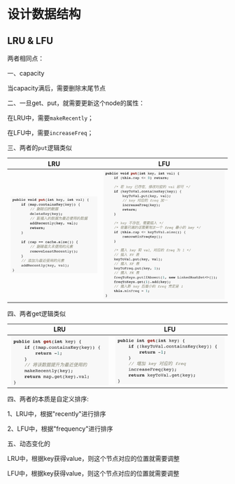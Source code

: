 # 设计数据结构

## LRU & LFU

两者相同点：

一、capacity

当capacity满后，需要删除末尾节点

二、一旦get、put，就需要更新这个node的属性：

在LRU中，需要`makeRecently`；

在LFU中，需要`increaseFreq`；

三、两者的`put`逻辑类似

| LRU                | LFU                |
| ------------------ | ------------------ |
| ![](./LRU-put.png) | ![](./LFU-put.png) |

四、两者get逻辑类似

| LRU   | LFU  |
| ----- | ---- |
| ![](./LRU-get.png) | ![](./LFU-get.png)     |

四、两者的本质是自定义排序:

1、LRU中，根据"recently"进行排序

2、LFU中，根据"frequency"进行排序

五、动态变化的

LRU中，根据key获得value，则这个节点对应的位置就需要调整

LFU中，根据key获得value，则这个节点对应的位置就需要调整